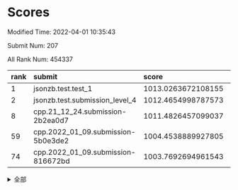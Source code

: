 # Scores

Modified Time: 2022-04-01 10:35:43

Submit Num: 207

All Rank Num: 454337

| rank |               submit               |       score        |       sigma        | pk_num |
| :--- | :--------------------------------- | :----------------- | :----------------- | :----- |
| 1    | jsonzb.test.test_1                 | 1013.0263672108155 | 0.8086220397393769 | 8778   |
| 2    | jsonzb.test.submission_level_4     | 1012.4654998787573 | 0.7778167851771455 | 8780   |
| 8    | cpp.21_12_24.submission-2b2ea0d7   | 1011.4826457099037 | 0.7913426877171862 | 8781   |
| 59   | cpp.2022_01_09.submission-5b0e3de2 | 1004.4538889927805 | 0.7217670331166279 | 8779   |
| 74   | cpp.2022_01_09.submission-816672bd | 1003.7692694961543 | 0.711575848596851  | 8776   |


<details>
<summary>全部</summary>

| rank |                 submit                 |       score        |       sigma        | pk_num |
| :--- | :------------------------------------- | :----------------- | :----------------- | :----- |
| 1    | jsonzb.test.test_1                     | 1013.0263672108155 | 0.8086220397393769 | 8778   |
| 2    | jsonzb.test.submission_level_4         | 1012.4654998787573 | 0.7778167851771455 | 8780   |
| 3    | gobigger.level_3.submission_level_3_11 | 1011.8323669773479 | 0.7862131469734003 | 8781   |
| 4    | gobigger.level_3.submission_level_3_13 | 1011.6286534524747 | 0.7669751768699483 | 8781   |
| 5    | gobigger.level_3.submission_level_3_18 | 1011.6145158158881 | 0.7811288346435404 | 8781   |
| 6    | gobigger.level_3.submission_level_3_26 | 1011.5583421921295 | 0.7651200637153839 | 8780   |
| 7    | gobigger.level_3.submission_level_3_36 | 1011.5016606696754 | 0.7756086074795001 | 8780   |
| 8    | cpp.21_12_24.submission-2b2ea0d7       | 1011.4826457099037 | 0.7913426877171862 | 8781   |
| 9    | gobigger.level_3.submission_level_3_30 | 1011.3904056757556 | 0.7803343270514566 | 8780   |
| 10   | gobigger.level_3.submission_level_3_19 | 1011.3184048485391 | 0.7671485059144189 | 8780   |
| 11   | gobigger.level_3.submission_level_3_39 | 1011.2430631557692 | 0.7732417969707444 | 8774   |
| 12   | gobigger.level_3.submission_level_3_0  | 1011.0980303908005 | 0.7660163791805823 | 8778   |
| 13   | gobigger.level_3.submission_level_3_9  | 1010.9689039310653 | 0.7620354620912672 | 8780   |
| 14   | gobigger.level_3.submission_level_3_8  | 1010.9410097709451 | 0.7572671002396774 | 8784   |
| 15   | gobigger.level_3.submission_level_3_22 | 1010.8134258228571 | 0.7683686830585165 | 8785   |
| 16   | gobigger.level_3.submission_level_3_41 | 1010.7373681759011 | 0.7704126775522664 | 8786   |
| 17   | gobigger.level_3.submission_level_3_47 | 1010.6576405896461 | 0.7583815327137572 | 8782   |
| 18   | gobigger.level_3.submission_level_3_45 | 1010.628036368273  | 0.7439720155929064 | 8779   |
| 19   | gobigger.level_3.submission_level_3_23 | 1010.5970462449081 | 0.7679268187214721 | 8782   |
| 20   | gobigger.level_3.submission_level_3_20 | 1010.5301625273512 | 0.7479708519748293 | 8779   |
| 21   | gobigger.level_3.submission_level_3_27 | 1010.4878194843099 | 0.7734686220562503 | 8774   |
| 22   | gobigger.level_3.submission_level_3_1  | 1010.3724034007075 | 0.778799918989895  | 8780   |
| 23   | gobigger.level_3.submission_level_3_48 | 1010.3653102260656 | 0.7487358780933083 | 8781   |
| 24   | gobigger.level_3.submission_level_3_46 | 1010.3276872379159 | 0.7591325185578969 | 8780   |
| 25   | gobigger.level_3.submission_level_3_12 | 1010.3074432978432 | 0.7802545741726984 | 8776   |
| 26   | gobigger.level_3.submission_level_3_37 | 1010.2713064134223 | 0.7648642833876379 | 8780   |
| 27   | gobigger.level_3.submission_level_3_16 | 1010.2251305708497 | 0.7664235269588834 | 8778   |
| 28   | gobigger.level_3.submission_level_3_14 | 1010.1585586803719 | 0.7585421987437648 | 8775   |
| 29   | gobigger.level_3.submission_level_3_35 | 1009.9716068913657 | 0.7412316369858409 | 8776   |
| 30   | gobigger.level_3.submission_level_3_28 | 1009.9337736537325 | 0.771886868649099  | 8783   |
| 31   | gobigger.level_3.submission_level_3_2  | 1009.847987196802  | 0.7487098862083246 | 8781   |
| 32   | gobigger.level_3.submission_level_3_40 | 1009.8461205805045 | 0.7589128330061985 | 8781   |
| 33   | gobigger.level_3.submission_level_3_31 | 1009.8269661874723 | 0.7554611596520924 | 8779   |
| 34   | gobigger.level_3.submission_level_3_5  | 1009.7865826103255 | 0.759830283999873  | 8776   |
| 35   | gobigger.level_3.submission_level_3_43 | 1009.7604566082125 | 0.7405407028713841 | 8779   |
| 36   | gobigger.level_3.submission_level_3_15 | 1009.6782383502475 | 0.7555700924669282 | 8777   |
| 37   | gobigger.level_3.submission_level_3_44 | 1009.6035164008052 | 0.7558397470096961 | 8775   |
| 38   | gobigger.level_3.submission_level_3_6  | 1009.5752420612637 | 0.7400542946768436 | 8778   |
| 39   | gobigger.level_3.submission_level_3_24 | 1009.3632870859713 | 0.7180715308075436 | 8780   |
| 40   | gobigger.level_3.submission_level_3_4  | 1009.3349174612038 | 0.7669987732510519 | 8775   |
| 41   | gobigger.level_3.submission_level_3_10 | 1009.3163059046076 | 0.7746384633796728 | 8780   |
| 42   | gobigger.level_3.submission_level_3_17 | 1009.2896688416515 | 0.7539164786049775 | 8773   |
| 43   | gobigger.level_3.submission_level_3_49 | 1009.2557649595565 | 0.7282893204135235 | 8778   |
| 44   | gobigger.level_3.submission_level_3_29 | 1009.2193883013553 | 0.7560596016470217 | 8779   |
| 45   | gobigger.level_3.submission_level_3_25 | 1009.2130125038224 | 0.7405472396383076 | 8779   |
| 46   | gobigger.level_3.submission_level_3_32 | 1009.0792191913265 | 0.745276081418696  | 8782   |
| 47   | gobigger.level_3.submission_level_3_21 | 1008.994138841259  | 0.7278736298889051 | 8780   |
| 48   | gobigger.level_3.submission_level_3_38 | 1008.987519161341  | 0.7320908822082989 | 8777   |
| 49   | gobigger.level_3.submission_level_3_7  | 1008.8134923456121 | 0.7430282941648255 | 8781   |
| 50   | gobigger.level_3.submission_level_3_3  | 1008.7183945270427 | 0.7669063828157453 | 8778   |
| 51   | gobigger.level_3.submission_level_3_34 | 1008.5758001112545 | 0.7314957023569277 | 8779   |
| 52   | gobigger.level_3.submission_level_3_33 | 1007.8610689911102 | 0.7437973273524554 | 8780   |
| 53   | gobigger.level_3.submission_level_3_42 | 1007.6958177451942 | 0.7641855441212324 | 8782   |
| 54   | gobigger.level_1.submission_level_1_38 | 1004.9432181479383 | 0.7370929069001142 | 8776   |
| 55   | gobigger.level_1.submission_level_1_41 | 1004.9016683655847 | 0.7227057038253969 | 8780   |
| 56   | gobigger.level_1.submission_level_1_0  | 1004.8404437470907 | 0.7136896978440637 | 8775   |
| 57   | gobigger.level_1.submission_level_1_7  | 1004.7675613313326 | 0.7125392164521457 | 8777   |
| 58   | gobigger.level_1.submission_level_1_35 | 1004.5049749441097 | 0.7162818476097367 | 8778   |
| 59   | cpp.2022_01_09.submission-5b0e3de2     | 1004.4538889927805 | 0.7217670331166279 | 8779   |
| 60   | gobigger.level_1.submission_level_1_5  | 1004.374714621838  | 0.7350333831387452 | 8779   |
| 61   | gobigger.level_1.submission_level_1_32 | 1004.2823526234461 | 0.7246518587896432 | 8779   |
| 62   | gobigger.level_1.submission_level_1_47 | 1004.2126697750178 | 0.7188815780443275 | 8778   |
| 63   | gobigger.level_1.submission_level_1_30 | 1004.0765402270492 | 0.7139248803002997 | 8783   |
| 64   | gobigger.level_1.submission_level_1_18 | 1004.0763937802673 | 0.7261021583682359 | 8782   |
| 65   | gobigger.level_1.submission_level_1_22 | 1004.0100035775382 | 0.718387234247561  | 8777   |
| 66   | gobigger.level_1.submission_level_1_37 | 1004.0034386530709 | 0.7284193144952696 | 8779   |
| 67   | gobigger.level_1.submission_level_1_26 | 1003.9945194876253 | 0.722965788524527  | 8781   |
| 68   | gobigger.level_1.submission_level_1_48 | 1003.9604950014807 | 0.7056764595386039 | 8779   |
| 69   | gobigger.level_1.submission_level_1_21 | 1003.9601491880935 | 0.7224547419382825 | 8778   |
| 70   | gobigger.level_1.submission_level_1_13 | 1003.9549614895446 | 0.7126369923557597 | 8784   |
| 71   | gobigger.level_1.submission_level_1_1  | 1003.9203163351847 | 0.7159432008976769 | 8779   |
| 72   | gobigger.level_1.submission_level_1_29 | 1003.8939969323069 | 0.7233062282693205 | 8781   |
| 73   | gobigger.level_1.submission_level_1_28 | 1003.8814119927168 | 0.7173274250775584 | 8779   |
| 74   | cpp.2022_01_09.submission-816672bd     | 1003.7692694961543 | 0.711575848596851  | 8776   |
| 75   | gobigger.level_1.submission_level_1_34 | 1003.6775656441779 | 0.7185744556813232 | 8781   |
| 76   | gobigger.level_1.submission_level_1_42 | 1003.6189527002476 | 0.7138504582878772 | 8786   |
| 77   | gobigger.level_1.submission_level_1_27 | 1003.5659792143987 | 0.710929783273899  | 8780   |
| 78   | gobigger.level_1.submission_level_1_16 | 1003.5523863415369 | 0.7062486886602413 | 8779   |
| 79   | gobigger.level_1.submission_level_1_46 | 1003.5495165933244 | 0.7186865521695571 | 8784   |
| 80   | gobigger.level_1.submission_level_1_43 | 1003.520445900568  | 0.7159018963861942 | 8786   |
| 81   | gobigger.level_1.submission_level_1_10 | 1003.4974261143758 | 0.7077390979524586 | 8777   |
| 82   | gobigger.level_1.submission_level_1_44 | 1003.3862899793404 | 0.7153529516961721 | 8784   |
| 83   | gobigger.level_1.submission_level_1_24 | 1003.3834972729719 | 0.7238454800455297 | 8779   |
| 84   | gobigger.level_1.submission_level_1_36 | 1003.3139842841981 | 0.7150510879942468 | 8782   |
| 85   | gobigger.level_1.submission_level_1_2  | 1003.251305081429  | 0.7129873983987802 | 8781   |
| 86   | gobigger.level_1.submission_level_1_23 | 1003.2319463883454 | 0.7085664143214724 | 8787   |
| 87   | gobigger.level_1.submission_level_1_40 | 1003.2138299217143 | 0.7227092833081648 | 8782   |
| 88   | gobigger.level_1.submission_level_1_4  | 1003.205210316319  | 0.7153581757338175 | 8777   |
| 89   | gobigger.level_1.submission_level_1_17 | 1003.1790283712194 | 0.7165031952699685 | 8775   |
| 90   | gobigger.level_1.submission_level_1_8  | 1003.1314662119747 | 0.7128590045115157 | 8785   |
| 91   | gobigger.level_1.submission_level_1_20 | 1003.0388734707836 | 0.7043324615316561 | 8782   |
| 92   | gobigger.level_1.submission_level_1_25 | 1002.9979923180235 | 0.7192349270801713 | 8781   |
| 93   | gobigger.level_1.submission_level_1_6  | 1002.9939765461984 | 0.7185915596095719 | 8775   |
| 94   | gobigger.level_1.submission_level_1_49 | 1002.854620708602  | 0.7336879449186727 | 8781   |
| 95   | gobigger.level_1.submission_level_1_3  | 1002.840351609575  | 0.7044062673503355 | 8781   |
| 96   | gobigger.level_1.submission_level_1_19 | 1002.8075258602614 | 0.7188884987302554 | 8778   |
| 97   | gobigger.level_1.submission_level_1_9  | 1002.7485021505215 | 0.710623510873225  | 8770   |
| 98   | gobigger.level_1.submission_level_1_15 | 1002.3417643522583 | 0.7064352158798789 | 8780   |
| 99   | gobigger.level_1.submission_level_1_31 | 1002.302123283197  | 0.7172749706679667 | 8780   |
| 100  | gobigger.level_1.submission_level_1_14 | 1002.234302077267  | 0.7068120287884035 | 8778   |
| 101  | gobigger.level_1.submission_level_1_39 | 1002.227126221704  | 0.7138183734028164 | 8779   |
| 102  | gobigger.level_1.submission_level_1_33 | 1002.1961369949596 | 0.7168293046314004 | 8784   |
| 103  | gobigger.level_1.submission_level_1_45 | 1002.0939824894771 | 0.7146857330088991 | 8785   |
| 104  | gobigger.level_1.submission_level_1_12 | 1001.9274476787486 | 0.7205243268455676 | 8778   |
| 105  | gobigger.level_1.submission_level_1_11 | 1001.8927571160841 | 0.7142203906981992 | 8773   |
| 106  | gobigger.random.submission_random_22   | 997.548493307271   | 0.7094909015729657 | 8776   |
| 107  | gobigger.random.submission_random_11   | 996.8493407293383  | 0.704883095508185  | 8781   |
| 108  | gobigger.random.submission_random_13   | 996.820420987749   | 0.7039609363158131 | 8776   |
| 109  | gobigger.random.submission_random_25   | 996.7004322495601  | 0.7043490419643911 | 8781   |
| 110  | gobigger.random.submission_random_21   | 996.590509898054   | 0.7123949346663034 | 8781   |
| 111  | gobigger.random.submission_random_6    | 996.5355093828379  | 0.715765717771872  | 8784   |
| 112  | gobigger.random.submission_random_35   | 996.5337066590004  | 0.7088193955276108 | 8779   |
| 113  | gobigger.random.submission_random_36   | 996.501646594041   | 0.7100517882402649 | 8780   |
| 114  | gobigger.random.submission_random_47   | 996.4904186429287  | 0.7222578245216128 | 8778   |
| 115  | gobigger.random.submission_random_26   | 996.472005418928   | 0.7007087519038881 | 8783   |
| 116  | gobigger.random.submission_random_0    | 996.4700110700207  | 0.7119611430797421 | 8781   |
| 117  | gobigger.random.submission_random_39   | 996.4354713071607  | 0.7132856936600039 | 8777   |
| 118  | gobigger.random.submission_random_7    | 996.4119367553894  | 0.7183650005327025 | 8779   |
| 119  | gobigger.random.submission_random_17   | 996.3959336637583  | 0.7191809597090768 | 8777   |
| 120  | gobigger.random.submission_random_34   | 996.3557049205544  | 0.704730357262718  | 8780   |
| 121  | gobigger.random.submission_random_45   | 996.3316000020759  | 0.7142966621630885 | 8776   |
| 122  | gobigger.random.submission_random_32   | 996.2978499396061  | 0.7149665886670079 | 8781   |
| 123  | gobigger.random.submission_random_12   | 996.2793973911215  | 0.7073938251377614 | 8778   |
| 124  | gobigger.random.submission_random_1    | 996.2411627167488  | 0.7019670497425325 | 8785   |
| 125  | gobigger.random.submission_random_5    | 996.2144083941921  | 0.7134517529137614 | 8781   |
| 126  | gobigger.random.submission_random_4    | 996.1973883571789  | 0.7095302414481592 | 8779   |
| 127  | gobigger.random.submission_random_2    | 996.1907339846397  | 0.7209210871404118 | 8779   |
| 128  | gobigger.random.submission_random_48   | 996.1673369511517  | 0.7097033506880711 | 8780   |
| 129  | gobigger.random.submission_random_16   | 996.1561429738497  | 0.7194754684181517 | 8781   |
| 130  | gobigger.random.submission_random_43   | 996.1334518341403  | 0.7148128204753086 | 8779   |
| 131  | gobigger.random.submission_random_46   | 995.9888168601157  | 0.7043423493594324 | 8782   |
| 132  | gobigger.random.submission_random_20   | 995.8649795014354  | 0.7290566825042081 | 8779   |
| 133  | gobigger.random.submission_random_33   | 995.8564860761298  | 0.7016088673325559 | 8779   |
| 134  | gobigger.random.submission_random_30   | 995.8411052601449  | 0.7063996588080568 | 8773   |
| 135  | gobigger.random.submission_random_29   | 995.8269745839305  | 0.7115965578245621 | 8779   |
| 136  | gobigger.random.submission_random_38   | 995.8164013777198  | 0.7057105335620137 | 8778   |
| 137  | gobigger.random.submission_random_23   | 995.7398984184482  | 0.7141894036937342 | 8781   |
| 138  | gobigger.random.submission_random_3    | 995.7315976733519  | 0.7171612194385566 | 8779   |
| 139  | gobigger.random.submission_random_31   | 995.7114822291745  | 0.7073158548569578 | 8778   |
| 140  | gobigger.random.submission_random_41   | 995.5852155331316  | 0.7154052468000692 | 8779   |
| 141  | gobigger.random.submission_random_19   | 995.4185396284502  | 0.7257796639829635 | 8778   |
| 142  | gobigger.random.submission_random_9    | 995.4184487096975  | 0.7084180189849257 | 8778   |
| 143  | gobigger.random.submission_random_18   | 995.4138654602174  | 0.7108878429586692 | 8777   |
| 144  | gobigger.random.submission_random_8    | 995.3797459953595  | 0.7250355958475131 | 8783   |
| 145  | gobigger.random.submission_random_10   | 995.3546841676055  | 0.7218743449640693 | 8778   |
| 146  | gobigger.random.submission_random_37   | 995.3321320269839  | 0.7104735182951213 | 8778   |
| 147  | gobigger.random.submission_random_27   | 995.3189631069215  | 0.7132245514960266 | 8779   |
| 148  | gobigger.random.submission_random_24   | 995.3027497963595  | 0.7107391906291929 | 8777   |
| 149  | gobigger.random.submission_random_28   | 995.260591868684   | 0.7185041480871754 | 8775   |
| 150  | gobigger.random.submission_random_49   | 995.2332803850167  | 0.7009754086155571 | 8778   |
| 151  | gobigger.random.submission_random_42   | 995.173596294624   | 0.7076154320883077 | 8777   |
| 152  | gobigger.random.submission_random_44   | 995.043235478414   | 0.7019288146186619 | 8782   |
| 153  | gobigger.random.submission_random_15   | 994.7964879701175  | 0.7050245814216077 | 8779   |
| 154  | gobigger.random.submission_random_14   | 994.7764385938071  | 0.7023944313452327 | 8781   |
| 155  | gobigger.random.submission_random_40   | 994.7582675381603  | 0.7196559647334961 | 8773   |
| 156  | gobigger.level_2.submission_level_2_48 | 993.9856054567726  | 0.7388598198953541 | 8780   |
| 157  | gobigger.level_2.submission_level_2_36 | 993.6031778655852  | 0.7312177552021898 | 8780   |
| 158  | gobigger.level_2.submission_level_2_39 | 993.5944128575007  | 0.7249586472755077 | 8779   |
| 159  | gobigger.level_2.submission_level_2_35 | 993.498986203862   | 0.7447829966141679 | 8776   |
| 160  | gobigger.level_2.submission_level_2_20 | 993.1566501438745  | 0.7182776330226469 | 8779   |
| 161  | gobigger.level_2.submission_level_2_27 | 993.0734303865512  | 0.7290769013495042 | 8781   |
| 162  | gobigger.level_2.submission_level_2_6  | 993.006263298541   | 0.7338075778311196 | 8779   |
| 163  | gobigger.level_2.submission_level_2_47 | 992.9637123058681  | 0.7422110498505746 | 8781   |
| 164  | gobigger.level_2.submission_level_2_21 | 992.9308613469726  | 0.7249891670124365 | 8781   |
| 165  | gobigger.level_2.submission_level_2_41 | 992.8421397480458  | 0.7165699235859221 | 8784   |
| 166  | gobigger.level_2.submission_level_2_30 | 992.7955165845859  | 0.7501098420246894 | 8780   |
| 167  | gobigger.level_2.submission_level_2_46 | 992.7951839330902  | 0.7228063596766726 | 8777   |
| 168  | gobigger.level_2.submission_level_2_2  | 992.7145202205993  | 0.7352469822083985 | 8776   |
| 169  | gobigger.level_2.submission_level_2_26 | 992.6522844359806  | 0.7466511005197902 | 8781   |
| 170  | gobigger.level_2.submission_level_2_16 | 992.5201707587117  | 0.7418431948792822 | 8779   |
| 171  | gobigger.level_2.submission_level_2_44 | 992.464279738792   | 0.7496663512855277 | 8779   |
| 172  | gobigger.level_2.submission_level_2_11 | 992.4623516210495  | 0.7244252596848336 | 8777   |
| 173  | gobigger.level_2.submission_level_2_14 | 992.4597298637931  | 0.7597818598099152 | 8777   |
| 174  | gobigger.level_2.submission_level_2_7  | 992.4082347279683  | 0.7250933188666683 | 8783   |
| 175  | gobigger.level_2.submission_level_2_31 | 992.3247891320941  | 0.7322108477227218 | 8778   |
| 176  | gobigger.level_2.submission_level_2_17 | 992.2469389963615  | 0.7531661219315448 | 8780   |
| 177  | gobigger.level_2.submission_level_2_29 | 992.2219789615119  | 0.7325726323785077 | 8778   |
| 178  | gobigger.level_2.submission_level_2_10 | 992.184230490914   | 0.7401224515263574 | 8783   |
| 179  | gobigger.level_2.submission_level_2_40 | 992.1729117870311  | 0.7229217115637698 | 8780   |
| 180  | gobigger.level_2.submission_level_2_42 | 992.1556079666552  | 0.7497811000625383 | 8781   |
| 181  | gobigger.level_2.submission_level_2_3  | 992.0653417431877  | 0.7354656645967105 | 8785   |
| 182  | gobigger.level_2.submission_level_2_22 | 992.0570632745857  | 0.7636509672362835 | 8784   |
| 183  | gobigger.level_2.submission_level_2_13 | 992.0430616288378  | 0.7307243863339373 | 8776   |
| 184  | gobigger.level_2.submission_level_2_43 | 991.9685130657426  | 0.7353359816431568 | 8776   |
| 185  | gobigger.level_2.submission_level_2_37 | 991.9260753366414  | 0.7496905209451321 | 8780   |
| 186  | gobigger.level_2.submission_level_2_23 | 991.9053990382513  | 0.7406975098119751 | 8778   |
| 187  | gobigger.level_2.submission_level_2_45 | 991.8968565921487  | 0.7439899853308197 | 8785   |
| 188  | gobigger.level_2.submission_level_2_25 | 991.8966868783428  | 0.7416134942216792 | 8779   |
| 189  | gobigger.level_2.submission_level_2_33 | 991.8597505398933  | 0.7629864332372347 | 8780   |
| 190  | gobigger.level_2.submission_level_2_34 | 991.8341489945914  | 0.7519073517379025 | 8782   |
| 191  | gobigger.level_2.submission_level_2_5  | 991.7705718492023  | 0.748140650218297  | 8777   |
| 192  | gobigger.level_2.submission_level_2_19 | 991.7683538275393  | 0.750644623623949  | 8780   |
| 193  | gobigger.level_2.submission_level_2_1  | 991.6889007839159  | 0.7543476033035799 | 8778   |
| 194  | gobigger.level_2.submission_level_2_12 | 991.5171452776993  | 0.7469280412718113 | 8779   |
| 195  | gobigger.level_2.submission_level_2_15 | 991.4084304689405  | 0.7483703086825757 | 8778   |
| 196  | gobigger.level_2.submission_level_2_38 | 991.3743053370767  | 0.7224371872469089 | 8780   |
| 197  | gobigger.level_2.submission_level_2_24 | 991.1882117717709  | 0.7664029096759015 | 8777   |
| 198  | gobigger.level_2.submission_level_2_8  | 991.1481563813522  | 0.7520795092667654 | 8778   |
| 199  | gobigger.level_2.submission_level_2_18 | 991.0235297772659  | 0.7442605717234551 | 8784   |
| 200  | gobigger.level_2.submission_level_2_28 | 990.6324374623342  | 0.7469896944094034 | 8778   |
| 201  | gobigger.level_2.submission_level_2_32 | 990.4089778010017  | 0.7553061507340564 | 8779   |
| 202  | gobigger.level_2.submission_level_2_9  | 990.270671305001   | 0.7751578956428726 | 8781   |
| 203  | gobigger.level_2.submission_level_2_4  | 990.1974318325297  | 0.7660574773791354 | 8779   |
| 204  | gobigger.level_2.submission_level_2_49 | 989.8866275913447  | 0.7689919494992992 | 8780   |
| 205  | gobigger.level_2.submission_level_2_0  | 989.4195950182908  | 0.7818776599329998 | 8780   |
| 206  | gobigger.none.submission_none_0        | 976.6051778507205  | 1.3831237868716353 | 8782   |
| 207  | gobigger.none.submission_none_1        | 974.9105771908628  | 1.646200279388349  | 8783   |

</details>